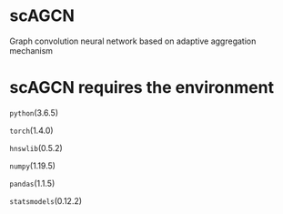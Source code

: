 # scAGCN
Graph convolution neural network based on adaptive aggregation mechanism

# scAGCN requires the environment

 `python`(3.6.5)
 
 `torch`(1.4.0)
 
 `hnswlib`(0.5.2)
 
 `numpy`(1.19.5)
 
 `pandas`(1.1.5)
 
 `statsmodels`(0.12.2)
